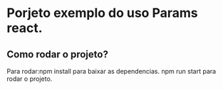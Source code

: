# Porjeto exemplo do uso Params react.



## Como rodar o projeto?

Para rodar:npm install para baixar as dependencias.
npm run start para rodar o projeto.

